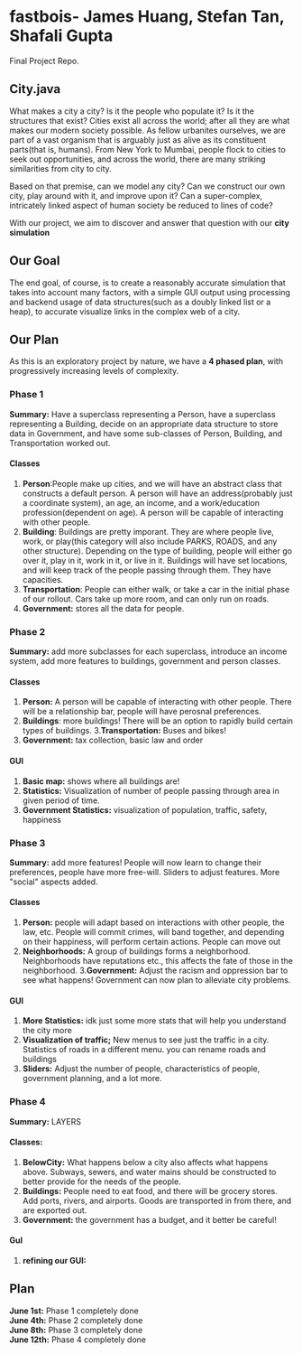 # fastbois- James Huang, Stefan Tan, Shafali Gupta
Final Project Repo. 
## City.java
What makes a city a city? Is it the people who populate it? Is it the structures that exist? Cities exist all across the world; after all they are what makes our modern society possible. As fellow urbanites ourselves, we are part of a vast organism that is arguably just as  alive as its constituent parts(that is, humans). From New York to Mumbai, people flock to cities to seek out opportunities, and across the world, there are many striking similarities from city to city.

Based on that premise, can we model any city? Can we construct our own city, play around with it, and improve upon it? Can a super-complex, intricately linked aspect of human society be reduced to lines of code?

With our project, we aim to discover and answer that question with our **city simulation**
## Our Goal
The end goal, of course, is to create a reasonably accurate simulation that takes into account many factors, with a simple GUI output using processing and backend usage of data structures(such as a doubly linked list or a heap), to accurate visualize links in the complex web of a city. 
## Our Plan
As this is an exploratory project by nature, we have a **4 phased plan**, with progressively increasing levels of complexity. 
### Phase 1
**Summary:** Have a superclass representing a Person, have a superclass representing a Building, decide on an appropriate data structure to store data in Government, and have some sub-classes of Person, Building, and Transportation worked out.
#### Classes
1. **Person**:People make up cities, and we will have an abstract class that constructs a default person. A person will have an address(probably just a coordinate system), an age, an income, and a work/education profession(dependent on age). A person will be capable of interacting with other people.
2. **Building**: Buildings are pretty imporant. They are where people live, work, or play(this category will also include PARKS, ROADS, and any other structure). Depending on the type of building, people will either go over it, play in it, work in it, or live in it. Buildings will have set locations, and will keep track of the people passing through them. They have capacities.
3. **Transportation**: People can either walk, or take a car in the initial phase of our rollout. Cars take up more room, and can only run on roads. 
4. **Government:** stores all the data for people.
### Phase 2
**Summary:** add more subclasses for each superclass, introduce an income system, add more features to buildings, government and person classes.
#### Classes
1. **Person:** A person will be capable of interacting with other people. There will be a relationship bar, people will have perosnal preferences.
2. **Buildings**: more buildings! There will be an option to rapidly build certain types of buildings.
3.**Transportation:** Buses and bikes!
4. **Government:** tax collection, basic law and order
#### GUI
1. **Basic map:** shows where all buildings are!
2. **Statistics:** Visualization of number of people passing through area in given period of time.
3. **Government Statistics:** visualization of population, traffic, safety, happiness
### Phase 3
**Summary:** add more features! People will now learn to change their preferences, people have more free-will. Sliders to adjust features. More "social" aspects added.
#### Classes
1. **Person:** people will adapt based on interactions with other people, the law, etc. People will commit crimes, will band together, and depending on their happiness, will perform certain actions. People can move out
2. **Neighborhoods:** A group of buildings forms a neighborhood. Neighborhoods have reputations etc., this affects the fate of those in the neighborhood. 
3.**Government:** Adjust the racism and oppression bar to see what happens! Government can now plan to alleviate city problems.
#### GUI
1. **More Statistics:** idk just some more stats that will help you understand the city more
2. **Visualization of traffic;** New menus to see just the traffic in a city. Statistics of roads in a different menu. you can rename roads and buildings
3. **Sliders:** Adjust the number of people, characteristics of people, government planning, and a lot more.
### Phase 4
**Summary:** LAYERS
#### Classes:
1. **BelowCity:** What happens below a city also affects what happens above. Subways, sewers, and water mains should be constructed to better provide for the needs of the people.
2. **Buildings:** People need to eat food, and there will be grocery stores. Add ports, rivers, and airports. Goods are transported in from there, and are exported out.
3. **Government:** the government has a budget, and it better be careful!
#### GuI
1. **refining our GUI:**

## Plan
**June 1st:** Phase 1 completely done  
**June 4th:** Phase 2 completely done  
**June 8th:** Phase 3 completely done  
**June 12th:** Phase 4 completely done  
